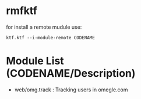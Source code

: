 # rmfktf    

for install a remote mudule use:

    ktf.ktf --i-module-remote CODENAME

# Module List (CODENAME/Description)

* web/omg.track : Tracking users in omegle.com
